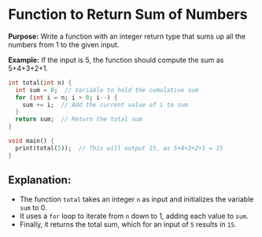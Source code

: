 # Function to Return Sum of Numbers
**Purpose:** Write a function with an integer return type that sums up all the numbers from 1 to the given input.

**Example:** If the input is 5, the function should compute the sum as 5+4+3+2+1.

```dart
int total(int n) {
  int sum = 0;  // Variable to hold the cumulative sum
  for (int i = n; i > 0; i--) {
    sum += i;  // Add the current value of i to sum
  }
  return sum;  // Return the total sum
}

void main() {
  print(total(5));  // This will output 15, as 5+4+3+2+1 = 15
}
```
## Explanation:
- The function `total` takes an integer `n` as input and initializes the variable `sum` to 0.  
- It uses a `for` loop to iterate from `n` down to 1, adding each value to `sum`.  
- Finally, it returns the total sum, which for an input of `5` results in `15`.
